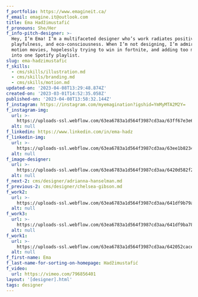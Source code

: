```yaml
---
f_portfolio: https://www.emagineit.ca/
f_email: emagine.it@outlook.com
title: Ema Hadžimustafić
f_pronouns: She/Her
f_info-pitch-designer: >-
  Hey, I’m Ema! I’m a multifaceted designer who’s work radiates positivity,
  playfulness, and eco-consciousness. When I’m not designing, I’m admiring stop
  motion movies, hopelessly trying to win in fortnite, and adding too many songs
  into one Spotify playlist.
slug: ema-hadzimustafic
f_skills:
  - cms/skills/illustration.md
  - cms/skills/branding.md
  - cms/skills/motion.md
updated-on: '2023-04-08T13:29:48.874Z'
created-on: '2023-03-01T14:52:35.058Z'
published-on: '2023-04-08T13:58:32.144Z'
f_instagram: https://instagram.com/myemagination?igshid=YmMyMTA2M2Y=
f_instagram-img:
  url: >-
    https://uploads-ssl.webflow.com/63ea6783a1d564f3987cd3aa/63ff67e3e6a8a34fd0d96f39_insta%20(1).svg
  alt: null
f_linkedin: https://www.linkedin.com/in/ema-hadz
f_linkedin-img:
  url: >-
    https://uploads-ssl.webflow.com/63ea6783a1d564f3987cd3aa/63ee1b823465de8414c4146a_linked-in-icon.svg
  alt: null
f_image-designer:
  url: >-
    https://uploads-ssl.webflow.com/63ea6783a1d564f3987cd3aa/6420d582f2602a178bf53d8a_hadzimustafic-ema.jpg
  alt: null
f_next-2: cms/designer/adrianna-hanselman.md
f_previous-2: cms/designer/chelsea-gibson.md
f_work2:
  url: >-
    https://uploads-ssl.webflow.com/63ea6783a1d564f3987cd3aa/641df9b79a03775a46d6ec4d_Hadzimustafic-Ema-grad-show-work-img3.gif
  alt: null
f_work3:
  url: >-
    https://uploads-ssl.webflow.com/63ea6783a1d564f3987cd3aa/641df9ba78819d51d0f5ef00_Hadzimustafic-Ema-grad-show-work-img2.jpg
  alt: null
f_work1:
  url: >-
    https://uploads-ssl.webflow.com/63ea6783a1d564f3987cd3aa/642052cace09cdd8c9520136_Hadzimustafic-Ema-grad-show-work-img1.gif
  alt: null
f_first-name: Ema
f_last-name-for-sorting-on-homepage: Hadžimustafić
f_video:
  url: https://vimeo.com/796856401
layout: '[designer].html'
tags: designer
---
```



